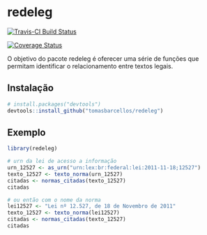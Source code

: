 # redeleg

[![Travis-CI Build Status](https://travis-ci.org/tomasbarcellos/redeleg.svg?branch=master)](https://travis-ci.org/tomasbarcellos/redeleg)

[![Coverage Status](https://img.shields.io/codecov/c/github/tomasbarcellos/redeleg/master.svg)](https://codecov.io/github/tomasbarcellos/redeleg?branch=master)

O objetivo do pacote redeleg é oferecer uma série de funções que permitam identificar
o relacionamento entre textos legais.

## Instalação

``` r
# install.packages("devtools")
devtools::install_github("tomasbarcellos/redeleg")
```

## Exemplo

``` r
library(redeleg)

# urn da lei de acesso a informação
urn_12527 <- as_urn("urn:lex:br:federal:lei:2011-11-18;12527")
texto_12527 <- texto_norma(urn_12527)
citadas <- normas_citadas(texto_12527)
citadas

# ou então com o nome da norma
lei12527 <- "Lei nº 12.527, de 18 de Novembro de 2011"
texto_12527 <- texto_norma(lei12527)
citadas <- normas_citadas(texto_12527)
citadas
```

